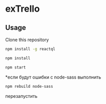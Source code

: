 # exTrello



## Usage

Clone this repository

```bash
npm install -g reactql
```

```bash
npm install
```
```bash
npm start
```

*если будут ошибки с node-sass выполнить

```bash
npm rebuild node-sass
```
перезапустить
